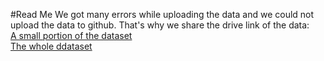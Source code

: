#Read Me
We got many errors while uploading the data and we could not upload the data to github. That's why we share the drive link of the data:  
[A small portion of the dataset](https://drive.google.com/drive/folders/1sLl7nnUgNMt5Ms27C8f6IM8JgjPLdn7T?usp=sharing)  
[The whole ddataset](https://drive.google.com/drive/folders/1npB4Jp5aEeTTChjbBeVajNc33i0no7q8?usp=sharing) 

